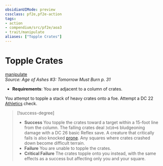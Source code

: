 ```yaml
---
obsidianUIMode: preview
cssclass: pf2e,pf2e-action
tags:
- action
- compendium/src/pf2e/aoa3
- trait/manipulate
aliases: ["Topple Crates"]
---
```

# Topple Crates
[manipulate](rules/traits/manipulate.md)  
*Source: Age of Ashes #3: Tomorrow Must Burn p. 31*  

- **Requirements**: You are adjacent to a column of crates.

You attempt to topple a stack of heavy crates onto a foe. Attempt a DC 22 [Athletics](compendium/skills.md#Athletics) check.

> [!success-degree] 
> - **Success** You topple the crates toward a target within a 15-foot line from the column. The falling crates deal `3d10+6` bludgeoning damage with a DC 26 basic Reflex save. A creature that critically fails is also knocked [prone](rules/conditions.md#Prone). Any squares where crates crashed down become difficult terrain.
> - **Failure** You are unable to topple the crates.
> - **Critical Failure** The crates topple onto you instead, with the same effects as a success but affecting only you and your square.